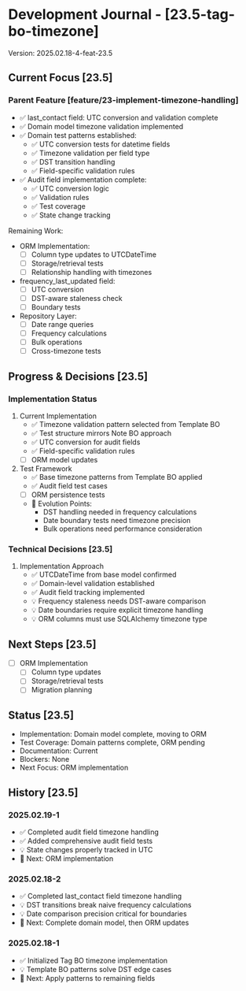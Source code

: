 # Development Journal - [23.5-tag-bo-timezone]
Version: 2025.02.18-4-feat-23.5

## Current Focus [23.5]
### Parent Feature [feature/23-implement-timezone-handling]
- ✅ last_contact field: UTC conversion and validation complete
- ✅ Domain model timezone validation implemented
- ✅ Domain test patterns established:
  - ✅ UTC conversion tests for datetime fields
  - ✅ Timezone validation per field type
  - ✅ DST transition handling
  - ✅ Field-specific validation rules
- ✅ Audit field implementation complete:
  - ✅ UTC conversion logic
  - ✅ Validation rules
  - ✅ Test coverage
  - ✅ State change tracking

Remaining Work:
- ORM Implementation:
  - [ ] Column type updates to UTCDateTime
  - [ ] Storage/retrieval tests
  - [ ] Relationship handling with timezones
- frequency_last_updated field:
  - [ ] UTC conversion
  - [ ] DST-aware staleness check
  - [ ] Boundary tests
- Repository Layer:
  - [ ] Date range queries
  - [ ] Frequency calculations
  - [ ] Bulk operations
  - [ ] Cross-timezone tests

## Progress & Decisions [23.5]
### Implementation Status
1. Current Implementation
   - ✅ Timezone validation pattern selected from Template BO
   - ✅ Test structure mirrors Note BO approach
   - ✅ UTC conversion for audit fields
   - ✅ Field-specific validation rules
   - [ ] ORM model updates

2. Test Framework
   - ✅ Base timezone patterns from Template BO applied
   - ✅ Audit field test cases
   - [ ] ORM persistence tests
   - 🔄 Evolution Points:
     * DST handling needed in frequency calculations
     * Date boundary tests need timezone precision
     * Bulk operations need performance consideration

### Technical Decisions [23.5]
1. Implementation Approach
   - ✅ UTCDateTime from base model confirmed
   - ✅ Domain-level validation established
   - ✅ Audit field tracking implemented
   - 💡 Frequency staleness needs DST-aware comparison
   - 💡 Date boundaries require explicit timezone handling
   - 💡 ORM columns must use SQLAlchemy timezone type

## Next Steps [23.5]
- [ ] ORM Implementation
  - [ ] Column type updates
  - [ ] Storage/retrieval tests
  - [ ] Migration planning

## Status [23.5]
- Implementation: Domain model complete, moving to ORM
- Test Coverage: Domain patterns complete, ORM pending
- Documentation: Current
- Blockers: None
- Next Focus: ORM implementation

## History [23.5]
### 2025.02.19-1
- ✅ Completed audit field timezone handling
- ✅ Added comprehensive audit field tests
- 💡 State changes properly tracked in UTC
- 🔄 Next: ORM implementation

### 2025.02.18-2
- ✅ Completed last_contact field timezone handling
- 💡 DST transitions break naive frequency calculations
- 💡 Date comparison precision critical for boundaries
- 🔄 Next: Complete domain model, then ORM updates

### 2025.02.18-1
- ✅ Initialized Tag BO timezone implementation
- 💡 Template BO patterns solve DST edge cases
- 🔄 Next: Apply patterns to remaining fields
